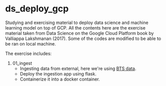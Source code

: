 # ds_deploy_gcp
Studying and exercising material to deploy data science and machine learning model on top of GCP. All the contents here are the exercise material taken from Data Science on the Google Cloud Platform book by Valliappa Lakshmanan (2017). Some of the codes are modified to be able to be ran on local machine. 

The exercise includes:
1. 01_ingest
   - Ingesting data from external, here we're using <a href="www.transtats.bts.gov">BTS data</a>.
   - Deploy the ingestion app using flask.
   - Containerize it into a docker container.
